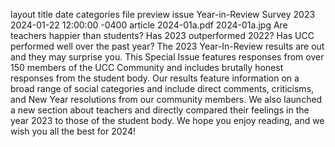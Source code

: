 layout	title	date	categories	file	preview
issue
Year-in-Review Survey 2023
2024-01-22 12:00:00 -0400
article
2024-01a.pdf
2024-01a.jpg
Are teachers happier than students? Has 2023 outperformed 2022? Has UCC performed well over the past year? The 2023 Year-In-Review results are out and they may surprise you. This Special Issue features responses from over 150 members of the UCC Community and includes brutally honest responses from the student body. Our results feature information on a broad range of social categories and include direct comments, criticisms, and New Year resolutions from our community members. We also launched a new section about teachers and directly compared their feelings in the year 2023 to those of the student body. We hope you enjoy reading, and we wish you all the best for 2024!
